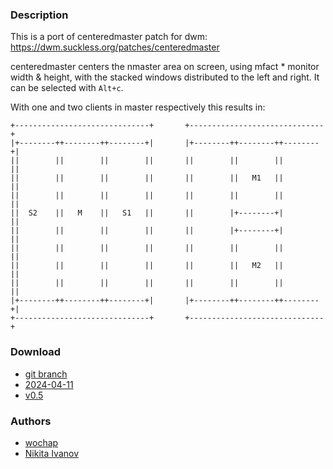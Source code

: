### Description
This is a port of centeredmaster patch for dwm: <https://dwm.suckless.org/patches/centeredmaster>

centeredmaster centers the nmaster area on screen, using mfact * monitor
width & height, with the stacked windows distributed to the left and
right. It can be selected with `Alt+c`.

With one and two clients in master respectively this results in:

```
+------------------------------+       +------------------------------+
|+--------++--------++--------+|       |+--------++--------++--------+|
||        ||        ||        ||       ||        ||        ||        ||
||        ||        ||        ||       ||        ||   M1   ||        ||
||        ||        ||        ||       ||        ||        ||        ||
||  S2    ||   M    ||   S1   ||       ||        |+--------+|        ||
||        ||        ||        ||       ||        |+--------+|        ||
||        ||        ||        ||       ||        ||        ||        ||
||        ||        ||        ||       ||        ||   M2   ||        ||
||        ||        ||        ||       ||        ||        ||        ||
|+--------++--------++--------+|       |+--------++--------++--------+|
+------------------------------+       +------------------------------+
```


### Download
- [git branch](https://codeberg.org/wochap/dwl/src/branch/v0.5/centeredmaster)
- [2024-04-11](https://codeberg.org/dwl/dwl-patches/raw/commit/b104a580a80ebaf9f7e8917fe574e3e97ddd019a/centeredmaster/centeredmaster.patch)
- [v0.5](https://codeberg.org/dwl/dwl-patches/raw/commit/0f4e40fee49d1b8b430778e241b29496ae3b3b70/centeredmaster/centeredmaster.patch)

### Authors
- [wochap](https://codeberg.org/wochap)
- [Nikita Ivanov](https://github.com/NikitaIvanovV)
